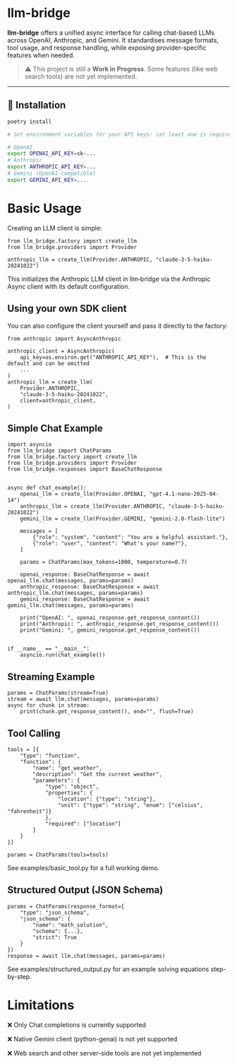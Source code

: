 # llm-bridge

**llm-bridge** offers a unified async interface for calling chat-based LLMs across OpenAI, Anthropic, and Gemini. It standardises message formats, tool usage, and response handling, while exposing provider-specific features when needed.

> ⚠️ This project is still a **Work in Progress**. Some features (like web search tools) are not yet implemented.

---

## 🔧 Installation

```bash
poetry install

# Set environment variables for your API keys: (at least one is required; you can also include it in an .env file)

# OpenAI
export OPENAI_API_KEY=sk-...
# Anthropic
export ANTHROPIC_API_KEY=...
# Gemini (OpenAI-compatible)
export GEMINI_API_KEY=...
```

# Basic Usage

Creating an LLM client is simple:

```
from llm_bridge.factory import create_llm
from llm_bridge.providers import Provider

anthropic_llm = create_llm(Provider.ANTHROPIC, "claude-3-5-haiku-20241022")
```

This initializes the Anthropic LLM client in llm‑bridge via the Anthropic Async client with its default configuration.

## Using your own SDK client

You can also configure the client yourself and pass it directly to the factory:

```
from anthropic import AsyncAnthropic

anthropic_client = AsyncAnthropic(
    api_key=os.environ.get("ANTHROPIC_API_KEY"),  # This is the default and can be omitted
    ...
)
anthropic_llm = create_llm(
    Provider.ANTHROPIC,
    "claude‑3‑5‑haiku‑20241022",
    client=anthropic_client,
)
```

## Simple Chat Example

```
import asyncio
from llm_bridge import ChatParams
from llm_bridge.factory import create_llm
from llm_bridge.providers import Provider
from llm_bridge.responses import BaseChatResponse


async def chat_example():
    openai_llm = create_llm(Provider.OPENAI, "gpt-4.1-nano-2025-04-14")
    anthropic_llm = create_llm(Provider.ANTHROPIC, "claude-3-5-haiku-20241022")
    gemini_llm = create_llm(Provider.GEMINI, "gemini-2.0-flash-lite")

    messages = [
        {"role": "system", "content": "You are a helpful assistant."},
        {"role": "user", "content": "What's your name?"},
    ]

    params = ChatParams(max_tokens=1000, temperature=0.7)

    openai_response: BaseChatResponse = await openai_llm.chat(messages, params=params)
    anthropic_response: BaseChatResponse = await anthropic_llm.chat(messages, params=params)
    gemini_response: BaseChatResponse = await gemini_llm.chat(messages, params=params)

    print("OpenAI: ", openai_response.get_response_content())
    print("Anthropic: ", anthropic_response.get_response_content())
    print("Gemini: ", gemini_response.get_response_content())


if __name__ == "__main__":
    asyncio.run(chat_example())
```

## Streaming Example

```
params = ChatParams(stream=True)
stream = await llm.chat(messages, params=params)
async for chunk in stream:
    print(chunk.get_response_content(), end="", flush=True)
```

## Tool Calling

```
tools = [{
    "type": "function",
    "function": {
        "name": "get_weather",
        "description": "Get the current weather",
        "parameters": {
            "type": "object",
            "properties": {
                "location": {"type": "string"},
                "unit": {"type": "string", "enum": ["celsius", "fahrenheit"]}
            },
            "required": ["location"]
        }
    }
}]

params = ChatParams(tools=tools)

```

See examples/basic_tool.py for a full working demo.

## Structured Output (JSON Schema)

```
params = ChatParams(response_format={
    "type": "json_schema",
    "json_schema": {
        "name": "math_solution",
        "schema": {...},
        "strict": True
    }
})
response = await llm.chat(messages, params=params)
```

See examples/structured_output.py for an example solving equations step-by-step.

# Limitations

❌ Only Chat completions is currently supported

❌ Native Gemini client (python-genai) is not yet supported

❌ Web search and other server-side tools are not yet implemented
